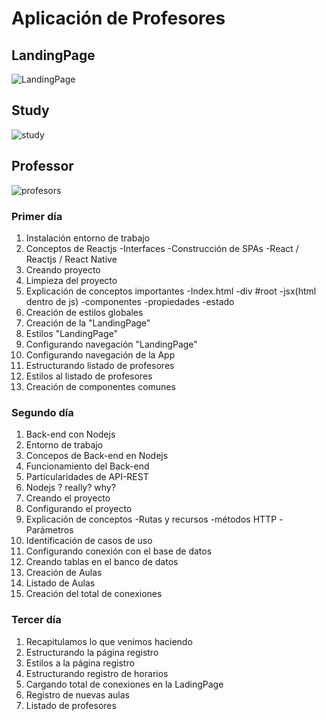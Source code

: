 # Aplicación de Profesores

## LandingPage
![LandingPage](https://user-images.githubusercontent.com/32208091/89333260-1d525080-d66b-11ea-8c7b-1d74e413be9b.png)

## Study
![study](https://user-images.githubusercontent.com/32208091/89333289-2511f500-d66b-11ea-9eac-2c3d5282a886.png)

## Professor
![profesors](https://user-images.githubusercontent.com/32208091/89333280-20e5d780-d66b-11ea-9a72-66bceb75b39b.png)

### Primer día
1. Instalación entorno de trabajo
2. Conceptos de Reactjs
    -Interfaces
    -Construcción de SPAs
    -React / Reactjs / React Native
3. Creando proyecto
4. Limpieza del proyecto
5. Explicación de conceptos importantes
    -Index.html 
    -div #root
    -jsx(html dentro de js)
    -componentes
    -propiedades
    -estado
6. Creación de estilos globales
7. Creación de la "LandingPage"
8. Estilos "LandingPage"
9. Configurando navegación "LandingPage"
10. Configurando navegación de la App
11. Estructurando listado de profesores
12. Estilos al listado de profesores
13. Creación de componentes comunes

### Segundo día
1. Back-end con Nodejs
2. Entorno de trabajo
3. Concepos de Back-end en Nodejs
4. Funcionamiento del Back-end
5. Particularidades de API-REST
6. Nodejs ? really? why?
7. Creando el proyecto
8. Configurando el proyecto
9. Explicación de conceptos
    -Rutas y recursos
    -métodos HTTP
    -Parámetros
10. Identificación de casos de uso
11. Configurando conexión con el base de datos
12. Creando tablas en el banco de datos
13. Creación de Aulas
14. Listado de Aulas
15. Creación del total de conexiones

### Tercer día
1. Recapitulamos lo que venimos haciendo
2. Estructurando la página registro
3. Estilos a la página registro
4. Estructurando registro de horarios
5. Cargando total de conexiones en la LadingPage
6. Registro de nuevas aulas
7. Listado de profesores
